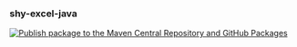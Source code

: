 ### shy-excel-java
[![Publish package to the Maven Central Repository and GitHub Packages](https://github.com/buzzxu/shy-excel-java/actions/workflows/release.yml/badge.svg)](https://github.com/buzzxu/shy-excel-java/actions/workflows/release.yml)